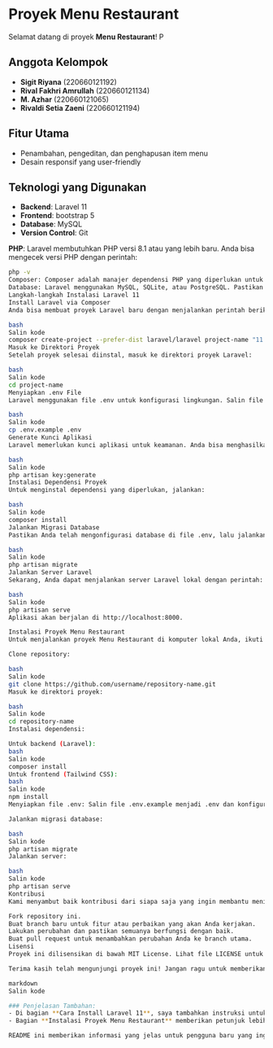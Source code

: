 # Proyek Menu Restaurant

Selamat datang di proyek **Menu Restaurant**! P

## Anggota Kelompok

- **Sigit Riyana** (220660121192)
- **Rival Fakhri Amrullah** (220660121134)
- **M. Azhar** (220660121065)
- **Rivaldi Setia Zaeni** (220660121194)

## Fitur Utama


- Penambahan, pengeditan, dan penghapusan item menu
- Desain responsif yang user-friendly


## Teknologi yang Digunakan

- **Backend**: Laravel 11
- **Frontend**: bootstrap 5
- **Database**: MySQL
- **Version Control**: Git

 **PHP**: Laravel membutuhkan PHP versi 8.1 atau yang lebih baru. Anda bisa mengecek versi PHP dengan perintah:
  ```bash
  php -v
Composer: Composer adalah manajer dependensi PHP yang diperlukan untuk menginstal Laravel. Install Composer jika belum ada dengan mengikuti petunjuk di https://getcomposer.org/download/.
Database: Laravel menggunakan MySQL, SQLite, atau PostgreSQL. Pastikan Anda memiliki server database yang aktif.
Langkah-langkah Instalasi Laravel 11
Install Laravel via Composer
Anda bisa membuat proyek Laravel baru dengan menjalankan perintah berikut di terminal:

bash
Salin kode
composer create-project --prefer-dist laravel/laravel project-name "11.*"
Masuk ke Direktori Proyek
Setelah proyek selesai diinstal, masuk ke direktori proyek Laravel:

bash
Salin kode
cd project-name
Menyiapkan .env File
Laravel menggunakan file .env untuk konfigurasi lingkungan. Salin file .env.example menjadi .env:

bash
Salin kode
cp .env.example .env
Generate Kunci Aplikasi
Laravel memerlukan kunci aplikasi untuk keamanan. Anda bisa menghasilkan kunci aplikasi dengan perintah berikut:

bash
Salin kode
php artisan key:generate
Instalasi Dependensi Proyek
Untuk menginstal dependensi yang diperlukan, jalankan:

bash
Salin kode
composer install
Jalankan Migrasi Database
Pastikan Anda telah mengonfigurasi database di file .env, lalu jalankan migrasi untuk menyiapkan tabel yang diperlukan:

bash
Salin kode
php artisan migrate
Jalankan Server Laravel
Sekarang, Anda dapat menjalankan server Laravel lokal dengan perintah:

bash
Salin kode
php artisan serve
Aplikasi akan berjalan di http://localhost:8000.

Instalasi Proyek Menu Restaurant
Untuk menjalankan proyek Menu Restaurant di komputer lokal Anda, ikuti langkah-langkah berikut:

Clone repository:

bash
Salin kode
git clone https://github.com/username/repository-name.git
Masuk ke direktori proyek:

bash
Salin kode
cd repository-name
Instalasi dependensi:

Untuk backend (Laravel):
bash
Salin kode
composer install
Untuk frontend (Tailwind CSS):
bash
Salin kode
npm install
Menyiapkan file .env: Salin file .env.example menjadi .env dan konfigurasi variabel lingkungan yang diperlukan seperti database dan API keys.

Jalankan migrasi database:

bash
Salin kode
php artisan migrate
Jalankan server:

bash
Salin kode
php artisan serve
Kontribusi
Kami menyambut baik kontribusi dari siapa saja yang ingin membantu meningkatkan proyek ini. Jika Anda ingin berkontribusi, silakan ikuti langkah-langkah berikut:

Fork repository ini.
Buat branch baru untuk fitur atau perbaikan yang akan Anda kerjakan.
Lakukan perubahan dan pastikan semuanya berfungsi dengan baik.
Buat pull request untuk menambahkan perubahan Anda ke branch utama.
Lisensi
Proyek ini dilisensikan di bawah MIT License. Lihat file LICENSE untuk informasi lebih lanjut.

Terima kasih telah mengunjungi proyek ini! Jangan ragu untuk memberikan masukan atau melaporkan masalah yang Anda temui.

markdown
Salin kode

### Penjelasan Tambahan:
- Di bagian **Cara Install Laravel 11**, saya tambahkan instruksi untuk menginstal Laravel 11 secara langsung menggunakan Composer.
- Bagian **Instalasi Proyek Menu Restaurant** memberikan petunjuk lebih lanjut untuk memulai proyek khusus Anda setelah Laravel terinstal.

README ini memberikan informasi yang jelas untuk pengguna baru yang ingin menjalankan proyek i